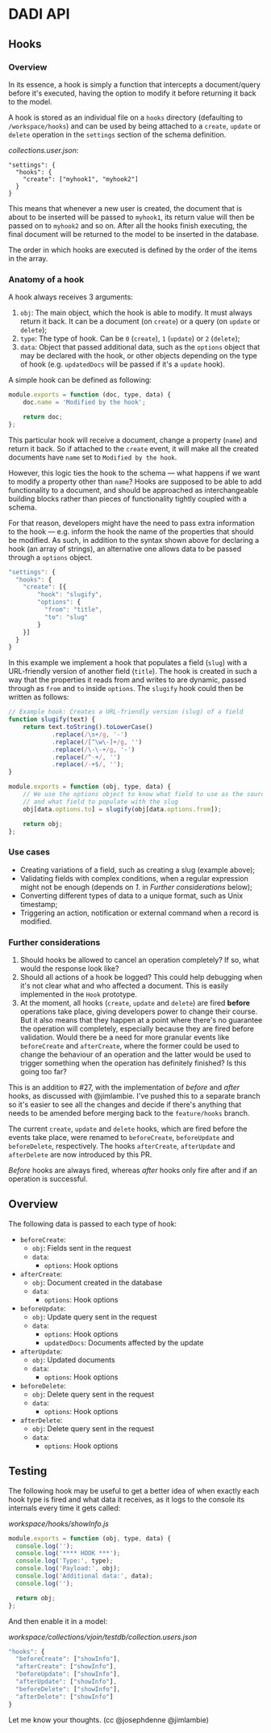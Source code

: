 # DADI API

## Hooks

### Overview

In its essence, a hook is simply a function that intercepts a document/query before it's executed, having the option to modify it before returning it back to the model.

A hook is stored as an individual file on a `hooks` directory (defaulting to `/workspace/hooks`) and can be used by being attached to a `create`, `update` or `delete` operation in the `settings` section of the schema definition.

*collections.user.json*:
```
"settings": {
  "hooks": {
    "create": ["myhook1", "myhook2"]
  }
}
```

This means that whenever a new user is created, the document that is about to be inserted will be passed to `myhook1`, its return value will then be passed on to `myhook2` and so on. After all the hooks finish executing, the final document will be returned to the model to be inserted in the database.

The order in which hooks are executed is defined by the order of the items in the array.

### Anatomy of a hook

A hook always receives 3 arguments:

1. `obj`: The main object, which the hook is able to modify. It must always return it back. It can be a document (on `create`) or a query (on `update` or `delete`);
2. `type`: The type of hook. Can be `0` (`create`), `1` (`update`) or `2` (`delete`);
3. `data`: Object that passed additional data, such as the `options` object that may be declared with the hook, or other objects depending on the type of hook (e.g. `updatedDocs` will be passed if it's a `update` hook).

A simple hook can be defined as following:

```js
module.exports = function (doc, type, data) {
	doc.name = 'Modified by the hook';

	return doc;
};
```

This particular hook will receive a document, change a property (`name`) and return it back. So if attached to the `create` event, it will make all the created documents have `name` set to `Modified by the hook`.

However, this logic ties the hook to the schema — what happens if we want to modify a property other than `name`? Hooks are supposed to be able to add functionality to a document, and should be approached as interchangeable building blocks rather than pieces of functionality tightly coupled with a schema.

For that reason, developers might have the need to pass extra information to the hook — e.g. inform the hook the name of the properties that should be modified. As such, in addition to the syntax shown above for declaring a hook (an array of strings), an alternative one allows data to be passed through a `options` object.

```js
"settings": {
  "hooks": {
    "create": [{
        "hook": "slugify",
        "options": {
          "from": "title",
          "to": "slug"
        }
    }]
  }
}
```

In this example we implement a hook that populates a field (`slug`) with a URL-friendly version of another field (`title`). The hook is created in such a way that the properties it reads from and writes to are dynamic, passed through as `from` and `to` inside `options`. The `slugify` hook could then be written as follows:

```js
// Example hook: Creates a URL-friendly version (slug) of a field
function slugify(text) {
	return text.toString().toLowerCase()
			.replace(/\s+/g, '-')
			.replace(/[^\w\-]+/g, '')
			.replace(/\-\-+/g, '-')
			.replace(/^-+/, '')
			.replace(/-+$/, '');
}

module.exports = function (obj, type, data) {
	// We use the options object to know what field to use as the source
	// and what field to populate with the slug
	obj[data.options.to] = slugify(obj[data.options.from]);

	return obj;
};
```

### Use cases

- Creating variations of a field, such as creating a slug (example above);
- Validating fields with complex conditions, when a regular expression might not be enough (depends on *1.* in *Further considerations* below);
- Converting different types of data to a unique format, such as Unix timestamp;
- Triggering an action, notification or external command when a record is modified.

### Further considerations

1. Should hooks be allowed to cancel an operation completely? If so, what would the response look like?
2. Should all actions of a hook be logged? This could help debugging when it's not clear what and who affected a document. This is easily implemented in the `Hook` prototype.
3. At the moment, all hooks (`create`, `update` and `delete`) are fired **before** operations take place, giving developers power to change their course. But it also means that they happen at a point where there's no guarantee the operation will completely, especially because they are fired before validation. Would there be a need for more granular events like `beforeCreate` and `afterCreate`, where the former could be used to change the behaviour of an operation and the latter would be used to trigger something when the operation has definitely finished? Is this going too far?




This is an addition to #27, with the implementation of *before* and *after* hooks, as discussed with @jimlambie. I've pushed this to a separate branch so it's easier to see all the changes and decide if there's anything that needs to be amended before merging back to the `feature/hooks` branch.

The current `create`, `update` and `delete` hooks, which are fired before the events take place, were renamed to `beforeCreate`, `beforeUpdate` and `beforeDelete`, respectively. The hooks `afterCreate`, `afterUpdate` and `afterDelete` are now introduced by this PR.

*Before* hooks are always fired, whereas *after* hooks only fire after and if an operation is successful.

## Overview

The following data is passed to each type of hook:

- `beforeCreate`:
   - `obj`: Fields sent in the request
   - `data`:
      - `options`: Hook options
- `afterCreate`:
   - `obj`: Document created in the database
   - `data`:
      - `options`: Hook options
- `beforeUpdate`:
   - `obj`: Update query sent in the request
   - `data`:
      - `options`: Hook options
      - `updatedDocs`: Documents affected by the update
- `afterUpdate`:
   - `obj`: Updated documents
   - `data`:
      - `options`: Hook options
- `beforeDelete`:
   - `obj`: Delete query sent in the request
   - `data`:
      - `options`: Hook options
- `afterDelete`:
   - `obj`: Delete query sent in the request
   - `data`:
      - `options`: Hook options

## Testing

The following hook may be useful to get a better idea of when exactly each hook type is fired and what data it receives, as it logs to the console its internals every time it gets called:

*workspace/hooks/showInfo.js*

```js
module.exports = function (obj, type, data) {
  console.log('');
  console.log('**** HOOK ***');
  console.log('Type:', type);
  console.log('Payload:', obj);
  console.log('Additional data:', data);
  console.log('');

  return obj;
};
```

And then enable it in a model:

*workspace/collections/vjoin/testdb/collection.users.json*

```js
"hooks": {
  "beforeCreate": ["showInfo"],
  "afterCreate": ["showInfo"],
  "beforeUpdate": ["showInfo"],
  "afterUpdate": ["showInfo"],
  "beforeDelete": ["showInfo"],
  "afterDelete": ["showInfo"]
}
```

Let me know your thoughts. (cc @josephdenne @jimlambie)
